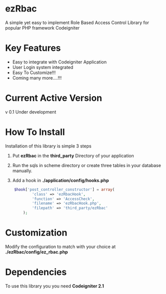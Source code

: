 ezRbac
======
A simple yet easy to implement Role Based Access Control Library for popular PHP framework Codeigniter


Key Features
============
* Easy to integrate with Codeigniter Application
* User Login system integrated
* Easy To Customize!!!
* Coming many more....!!!
 

Current Active Version
======================
v 0.1 Under development

 
How To Install
==============
Installation of this library is simple 3 steps

1. Put **ezRbac** in the **third_party** Directory of your application

2. Run the sqls in scheme directory or create three tables in your database manually.

3. Add a hook in **./application/config/hooks.php**

```php
    $hook['post_controller_constructor'] = array(
            'class' => 'ezRbacHook',
            'function' => 'AccessCheck',
            'filename' => 'ezRbacHook.php',
            'filepath' => 'third_party/ezRbac'
        );
```


Customization
=============
Modify the configuration to match with your choice at **./ezRbac/config/ez_rbac.php**


Dependencies
============
To use this library you you need **Codeigniter 2.1**
